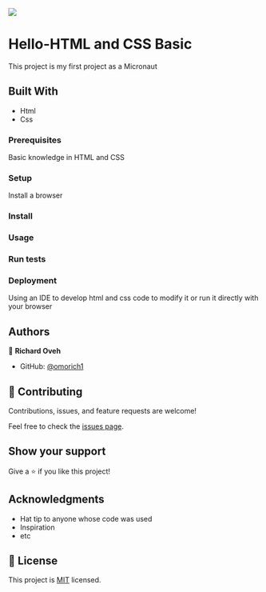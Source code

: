 ![](https://img.shields.io/badge/Microverse-blueviolet)

# Hello-HTML and CSS Basic

This project is my first project as a Micronaut

## Built With

- Html
- Css


### Prerequisites
 Basic knowledge in HTML and CSS

### Setup
Install a browser
### Install

### Usage

### Run tests


### Deployment

Using an IDE to develop html and css code to modify it or run it directly with your browser 

## Authors

👤 **Richard Oveh**

- GitHub: [@omorich1](https://github.com/omorich1)



## 🤝 Contributing

Contributions, issues, and feature requests are welcome!

Feel free to check the [issues page](../../issues/).

## Show your support

Give a ⭐️ if you like this project!

## Acknowledgments

- Hat tip to anyone whose code was used
- Inspiration
- etc

## 📝 License

This project is [MIT](./MIT.md) licensed.